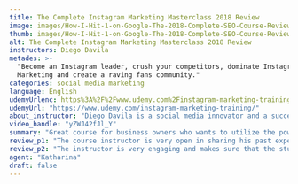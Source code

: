 ```yaml
---
title: The Complete Instagram Marketing Masterclass 2018 Review
image: images/How-I-Hit-1-on-Google-The-2018-Complete-SEO-Course-Review.jpeg
thumb: images/How-I-Hit-1-on-Google-The-2018-Complete-SEO-Course-Review.jpeg
alt: The Complete Instagram Marketing Masterclass 2018 Review
instructors: Diego Davila
metades: >-
  "Become an Instagram leader, crush your competitors, dominate Instagram
  Marketing and create a raving fans community."
categories: social media marketing
language: English
udemyUrlenc: https%3A%2F%2Fwww.udemy.com%2Finstagram-marketing-training%2F
udemyUrl: "https://www.udemy.com/instagram-marketing-training/"
about_instructor: "Diego Davila is a social media innovator and a successful entrepreneur. His goal is to show the people the advantage of using different social media platform in their business in order to have more success and achieve the lifestyle that they have dreamed of."
video_handle: "yZWJ42fJl_Y"
summary: "Great course for business owners who wants to utilize the power of social media, especially Instagram, in their own business. The instructor is very passionate about teaching and gives a lot of insights into the business. There are a lot of learning materials available for the students to practice on."
review_p1: "The course instructor is very open in sharing his past experiences and offers a lot of great tips that students can use in order to be more successful in using different social media sites for their business. The course gives the students great tools and strategies that they can easily implement. The materials in the lessons are of high-quality and the information given to the students are well-researched. Course content is very comprehensive and explained in-depth. Great assignments are given to the students in order to solidify the lessons and give them more training. "
review_p2: "The instructor is very engaging and makes sure that the students have fun while learning. He is very motivating and inspires his students to go and use the lessons that they have learned and apply it on their own. He also has a very nice personality with a very infectious enthusiasm for success. The important points are highlighted and tools that are effective for doing marketing strategy are given to the students. The course is a great starting point for business owners who want to reach out to a wider range of people online. the lessons progress gradually to help students who do not have a background of understanding in Instagram to keep up with the terms in the lesson."
agent: "Katharina"
draft: false
---
```


